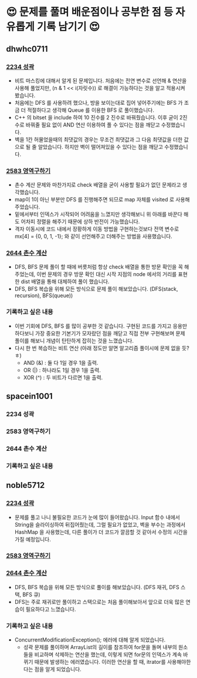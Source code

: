 # :heart_eyes: 문제를 풀며 배운점이나 공부한 점 등 자유롭게 기록 남기기 :heart_eyes:

## dhwhc0711

### [2234 성곽](https://github.com/ProgWon/2020_JNU_Algorithm_Study/blob/main/week2/2234_dhwhc0711.cpp)
* 비트 마스킹에 대해서 알게 된 문제입니다. 처음에는 전연 변수로 선언해 & 연산을 사용해 풀었지만, (n & 1 << i(자릿수)) 로 해결이 가능하다는 것을 알고 적용시켜 봤습니다.
* 처음에는 DFS 를 사용하려 했으나, 방을 보이는대로 집어 넣어주기에는 BFS 가 조금 더 적절하다고 생각해 Queue 를 이용한 BFS 로 풀이했습니다.
* C++ 의 bitset 을 include 하여 10 진수를 2 진수로 바꿔줬습니다. 이후 굳이 2진수로 바꿔줄 필요 없이 AND 연산 이용하여 풀 수 있다는 점을 깨닫고 수정했습니다.
* 벽을 1칸 허물었을때의 최댓값의 경우는 무조건 최댓값과 그 다음 최댓값을 더한 값으로 될 줄 알았습니다. 하지만 벽이 떨어져있을 수 있다는 점을 깨닫고 수정했습니다.

### [2583 영역구하기](https://github.com/ProgWon/2020_JNU_Algorithm_Study/blob/main/week2/2583_dhwhc0711.cpp)
* 촌수 계산 문제와 마찬가지로 check 배열을 굳이 사용할 필요가 없던 문제라고 생각했습니다.
* map이 1이 아닌 부분만 DFS 를 진행해주면 되므로 map 자체를 visited 로 사용해주었습니다.
* 밑에서부터 인덱스가 시작되어 어려움을 느꼈지만 생각해보니 위 아래를 바꾼다 해도 어차피 정렬을 해주기 때문에 상하 반전이 가능했습니다.
* 격자 이동시에 코드 내에서 장황하게 이동 방법을 구현하는것보다 전역 변수로 mx[4] = {0, 0, 1, -1}; 와 같이 선언해주고 더해주는 방법을 사용했습니다.

### [2644 촌수 계산](https://github.com/ProgWon/2020_JNU_Algorithm_Study/blob/main/week2/2644_dhwhc0711.cpp)
* DFS, BFS 문제 풀이 할 때에 버릇처럼 항상 check 배열을 통한 방문 확인을 꼭 해주었는데, 이번 문제의 경우 방문 확인 대신 시작 지점의 node 에서의 거리를 표현한 dist 배열을 통해 대체하여 풀이 했습니다.
* DFS, BFS 복습을 위해 모든 방식으로 문제 풀이 해보았습니다. (DFS(stack, recursion), BFS(queue))

### 기록하고 싶은 내용
* 이번 기회에 DFS, BFS 를 많이 공부한 것 같습니다. 구현된 코드를 가지고 응용만 하다보니 가장 중요한 기본기가 모자랐던 점을 깨닫고 직접 전부 구현해보며 문제 풀이를 해보니 개념이 탄탄하게 잡히는 것을 느꼈습니다.
* 다시 한 번 복습하는 비트 연산 (아래 정도만 알면 알고리즘 풀이시에 문제 없을 듯?ㅎ)
  * AND (&) : 둘 다 1일 경우 1을 출력.
  * OR (|) : 하나라도 1일 경우 1을 출력.
  * XOR (^) : 두 비트가 다르면 1을 출력.
 
## spacein1001

### 2234 성곽

### 2583 영역구하기

### 2644 촌수 계산

### 기록하고 싶은 내용

## noble5712

### [2234 성곽](https://github.com/ProgWon/2020_JNU_Algorithm_Study/blob/main/week2/2234_noble5712.java)
* 문제를 풀고 나니 불필요한 코드가 눈에 많이 들어왔습니다. Input 함수 내에서 String을 슬라이싱하여 뒤집어줬는데, 그럴 필요가 없었고, 벽을 부수는 과정에서 HashMap 을 사용했는데, 다른 풀이가 더 코드가 깔끔할 것 같아서 수정의 시간을 가질 예정입니다.

### [2583 영역구하기](https://github.com/ProgWon/2020_JNU_Algorithm_Study/blob/main/week2/2583_noble5712.java)

### [2644 촌수 계산](https://github.com/ProgWon/2020_JNU_Algorithm_Study/blob/main/week2/2644_noble5712.java)
* DFS, BFS 복습을 위해 모든 방식으로 풀이를 해보았습니다. (DFS 재귀, DFS 스택, BFS 큐)
* DFS는 주로 재귀로만 풀이하고 스택으로는 처음 풀이해보아서 앞으로 더욱 많은 연습이 필요하다고 느꼈습니다.

### 기록하고 싶은 내용
* ConcurrentModificationException(); 에러에 대해 알게 되었습니다.
  * 성곽 문제를 풀이하며 ArrayList의 길이를 참조하여 for문을 돌며 내부의 원소들을 비교하며 삭제하는 연산을 했는데, 이렇게 되면 for문의 인덱스가 계속 바뀌기 때문에 발생하는 에러였습니다.
  이러한 연산을 할 때, itrator를 사용해야한다는 점을 알게 되었습니다.
